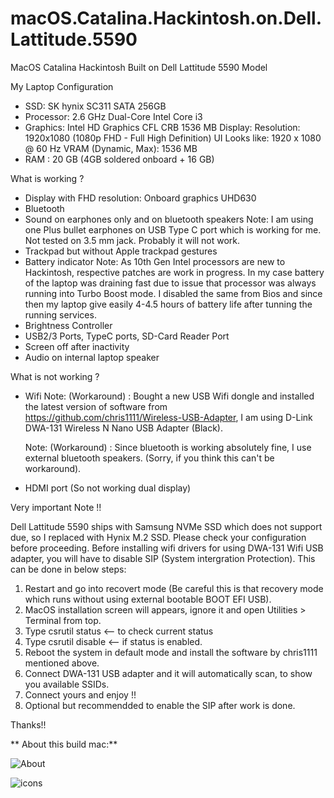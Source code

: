 # macOS.Catalina.Hackintosh.on.Dell.Lattitude.5590
MacOS Catalina Hackintosh Built on Dell Lattitude 5590 Model 

My Laptop Configuration

* SSD: SK hynix SC311 SATA 256GB
* Processor: 2.6 GHz Dual-Core Intel Core i3
* Graphics: Intel HD Graphics CFL CRB 1536 MB
    Display:
    Resolution:	1920x1080 (1080p FHD - Full High Definition)
    UI Looks like:	1920 x 1080 @ 60 Hz
    VRAM (Dynamic, Max):	1536 MB
* RAM : 20 GB (4GB soldered onboard + 16 GB)


What is working ?

+ Display with FHD resolution: Onboard graphics UHD630
+ Bluetooth
+ Sound on earphones only and on bluetooth speakers 
    Note: I am using one Plus bullet earphones on USB Type C port which is working for me. Not tested on 3.5 mm jack. Probably it will not work.
+ Trackpad but without Apple trackpad gestures
+ Battery indicator 
    Note: As 10th Gen Intel processors are new to Hackintosh, respective patches are work in progress. 
    In my case battery of the laptop was draining fast due to issue that processor was always running into Turbo Boost mode. 
    I disabled the same from Bios and since then my laptop give easily 4-4.5 hours of battery life after tunning the running services.
+ Brightness Controller
+ USB2/3 Ports, TypeC ports, SD-Card Reader Port
+ Screen off after inactivity
+ Audio on internal laptop speaker

What is not working ?

- Wifi 
  Note: (Workaround) : Bought a new USB Wifi dongle and installed the latest version of software from https://github.com/chris1111/Wireless-USB-Adapter,
  I am using D-Link DWA-131 Wireless N Nano USB Adapter (Black).

  Note: (Workaround) : Since bluetooth is working absolutely fine, I use external bluetooth speakers. (Sorry, if you think this can't be workaround). 
- HDMI port (So not working dual display)

Very important Note !! 

Dell Lattitude 5590 ships with Samsung NVMe SSD which does not support due, so I replaced with Hynix M.2 SSD. Please check your configuration before proceeding.
Before installing wifi drivers for using DWA-131 Wifi USB adapter, you will have to disable SIP (System intergration Protection). 
This can be done in below steps:
  1. Restart and go into recovert mode (Be careful this is that recovery mode which runs without using external bootable BOOT EFI USB).
  2. MacOS installation screen will appears, ignore it and open Utilities > Terminal from top.
  3. Type csrutil status <-- to check current status
  4. Type csrutil disable <-- if status is enabled.
  5. Reboot the system in default mode and install the software by chris1111 mentioned above.
  6. Connect DWA-131 USB adapter and it will automatically scan, to show you available SSIDs.
  7. Connect yours and enjoy !!
  8. Optional but recommendded to enable the SIP after work is done.
  
Thanks!!

** About this build mac:**

![About](https://user-images.githubusercontent.com/50524850/87631318-bb31ba00-c754-11ea-9297-018be1cb8ac6.png)

![icons](https://user-images.githubusercontent.com/50524850/87631594-4612b480-c755-11ea-8ebe-58fe39d753ab.png)




